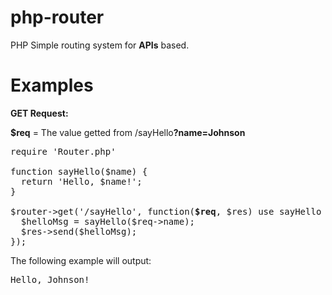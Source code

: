 # php-router
PHP Simple routing system for <b>APIs</b> based.


# Examples
<b>GET Request:</b>  

<b>$req</b> = The value getted from /sayHello<b>?name=Johnson</b>
<pre>
require 'Router.php'

function sayHello($name) {  
  return 'Hello, $name!';
}

$router->get('/sayHello', function(<b>$req</b>, $res) use sayHello {  
  $helloMsg = sayHello($req->name);
  $res->send($helloMsg);  
});
</pre>

The following example will output:
<pre>
Hello, Johnson!
</pre>
